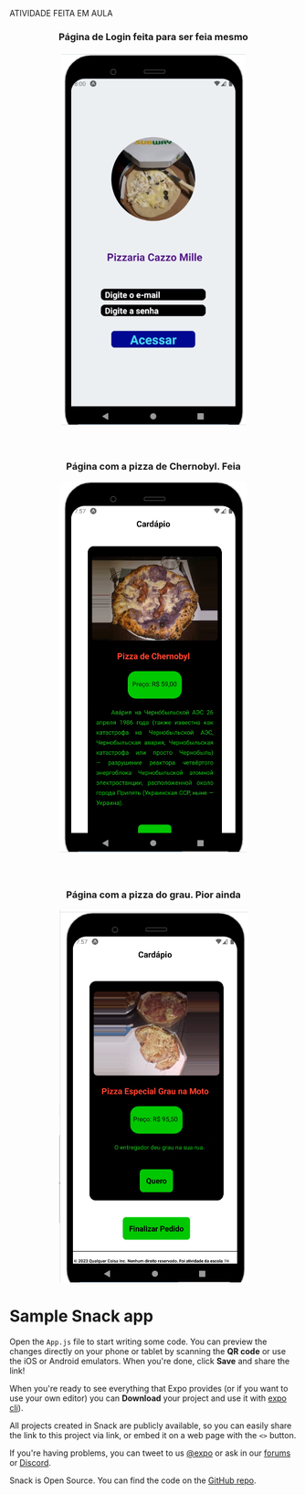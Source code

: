ATIVIDADE FEITA EM AULA
<br>

<div align="center">
  <h3>Página de Login feita para ser feia mesmo</h3>
  <img src="imagens_app/1.png" alt="Página de Login">
</div>
<br><br>
<div align="center">
  <h3>Página com a pizza de Chernobyl. Feia</h3>
  <img src="imagens_app/2.png" alt="Página Chernobyl">
</div>
<br><br>
<div align="center">
  <h3>Página com a pizza do grau. Pior ainda</h3>
  <img src="imagens_app/3.png" alt="Página Pizza Grau">
</div>



# Sample Snack app

Open the `App.js` file to start writing some code. You can preview the changes directly on your phone or tablet by scanning the **QR code** or use the iOS or Android emulators. When you're done, click **Save** and share the link!

When you're ready to see everything that Expo provides (or if you want to use your own editor) you can **Download** your project and use it with [expo cli](https://docs.expo.dev/get-started/installation/#expo-cli)).

All projects created in Snack are publicly available, so you can easily share the link to this project via link, or embed it on a web page with the `<>` button.

If you're having problems, you can tweet to us [@expo](https://twitter.com/expo) or ask in our [forums](https://forums.expo.dev/c/expo-dev-tools/61) or [Discord](https://chat.expo.dev/).

Snack is Open Source. You can find the code on the [GitHub repo](https://github.com/expo/snack).
